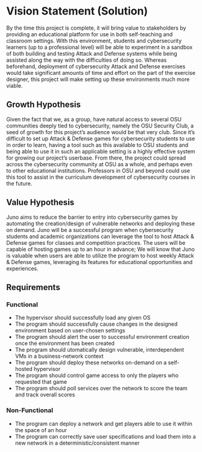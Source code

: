 # Vision Statement (Solution)

By the time this project is complete, it will bring value to stakeholders by providing an educational platform for use in both self-teaching and classroom settings. With this environment, students and cybersecurity learners (up to a professional level) will be able to experiment in a sandbox of both building and testing Attack and Defense systems while being assisted along the way with the difficulties of doing so. Whereas beforehand, deployment of cybersecurity Attack and Defense exercises would take significant amounts of time and effort on the part of the exercise designer, this project will make setting up these environments much more viable.

## Growth Hypothesis

Given the fact that we, as a group, have natural access to several OSU communities deeply tied to cybersecurity, namely the OSU Security Club, a seed of growth for this project’s audience would be that very club. Since it’s difficult to set up Attack & Defense games for cybersecurity students to use in order to learn, having a tool such as this available to OSU students and being able to use it in such an applicable setting is a highly effective system for growing our project’s userbase. From there, the project could spread across the cybersecurity community at OSU as a whole, and perhaps even to other educational institutions. Professors in OSU and beyond could use this tool to assist in the curriculum development of cybersecurity courses in the future.

## Value Hypothesis

Juno aims to reduce the barrier to entry into cybersecurity games by automating the creation/design of vulnerable networks and deploying these on demand. Juno will be a successful program when cybersecurity students and academic organizations can leverage the tool to host Attack & Defense games for classes and competition practices. The users will be capable of hosting games up to an hour in advance; We will know that Juno is valuable when users are able to utilize the program to host weekly Attack & Defense games, leveraging its features for educational opportunities and experiences.

## Requirements

### Functional

- The hypervisor should successfully load any given OS
- The program should successfully cause changes in the designed environment based on user-chosen settings
- The program should alert the user to successful environment creation once the environment has been created
- The program should utomatically design vulnerable, interdependent VMs in a business-network context
- The program should deploy these networks on-demand on a self-hosted hypervisor
- The program should control game access to only the players who requested that game
- The program should poll services over the network to score the team and track overall scores

### Non-Functional

- The program can deploy a network and get players able to use it within the space of an hour
- The program can correctly save user specifications and load them into a new network in a deterministic/consistent manner